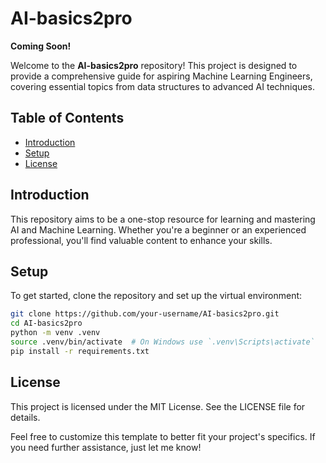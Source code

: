 # AI-basics2pro
**Coming Soon!** 

Welcome to the **AI-basics2pro** repository! This project is designed to provide a comprehensive guide for aspiring Machine Learning Engineers, covering essential topics from data structures to advanced AI techniques.

## Table of Contents

- [Introduction](#introduction)
- [Setup](#setup)
- [License](#license)

## Introduction

This repository aims to be a one-stop resource for learning and mastering AI and Machine Learning. Whether you're a beginner or an experienced professional, you'll find valuable content to enhance your skills.

## Setup

To get started, clone the repository and set up the virtual environment:

```bash
git clone https://github.com/your-username/AI-basics2pro.git
cd AI-basics2pro
python -m venv .venv
source .venv/bin/activate  # On Windows use `.venv\Scripts\activate`
pip install -r requirements.txt
```
## License

This project is licensed under the MIT License. See the LICENSE file for details.

Feel free to customize this template to better fit your project's specifics. If you need further assistance, just let me know!